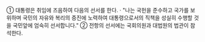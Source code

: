 ① 대통령은 취임에 즈음하여 다음의 선서를 한다.
· "나는 국헌을 준수하고 국가를 보위하며 국민의 자유와 복리의 증진에 노력하여 대통령으로서의 직책을 성실히 수행할 것을 국민앞에 엄숙히 선서합니다."
② 전항의 선서에는 국회의원과 대법원의 법관이 참석한다.
